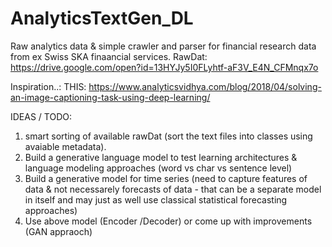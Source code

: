 # AnalyticsTextGen_DL

Raw analytics data & simple crawler and parser for financial research data from ex Swiss SKA finaancial services.
RawDat:
https://drive.google.com/open?id=13HYJy5I0FLyhtf-aF3V_E4N_CFMnqx7o

Inspiration..:
THIS: https://www.analyticsvidhya.com/blog/2018/04/solving-an-image-captioning-task-using-deep-learning/


IDEAS / TODO:
1. smart sorting of available rawDat (sort the text files into classes using avaiable metadata).
2. Build a generative language model to test learning architectures & language modeling approaches (word vs char vs sentence level)
3. Build a generative model for time series (need to capture features of data & not necessarely forecasts of data - that can be a separate model in itself and may just as well use classical statistical forecasting approaches)
3. Use above model (Encoder /Decoder) or come up with improvements (GAN appraoch)



